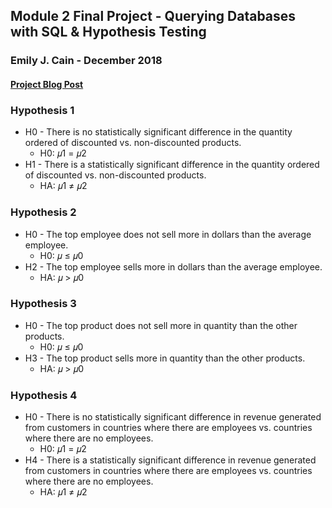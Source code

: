 
## Module 2 Final Project - Querying Databases with SQL & Hypothesis Testing
### Emily J. Cain - December 2018
#### [Project Blog Post](https://medium.com/@magicmilly/select-process-from-project-1d428643b0a3)


### Hypothesis 1
* H0 - There is no statistically significant difference in the quantity ordered of discounted vs. non-discounted products.
   * H0:  𝜇1  =  𝜇2 
* H1 - There is a statistically significant difference in the quantity ordered of discounted vs. non-discounted products.
   * HA:  𝜇1   ≠   𝜇2 

### Hypothesis 2
* H0 - The top employee does not sell more in dollars than the average employee.
   * H0:  𝜇   ≤   𝜇0 
* H2 - The top employee sells more in dollars than the average employee.
   * HA:  𝜇  >  𝜇0 

### Hypothesis 3
* H0 - The top product does not sell more in quantity than the other products.
   * H0:  𝜇   ≤   𝜇0 
* H3 - The top product sells more in quantity than the other products.
   * HA:  𝜇  >  𝜇0 

### Hypothesis 4
* H0 - There is no statistically significant difference in revenue generated from customers in countries where there are employees vs. countries where there are no employees.
   * H0: 𝜇1  =  𝜇2 
* H4 - There is a statistically significant difference in revenue generated from customers in countries where there are employees vs. countries where there are no employees.
   * HA: 𝜇1   ≠   𝜇2
 
